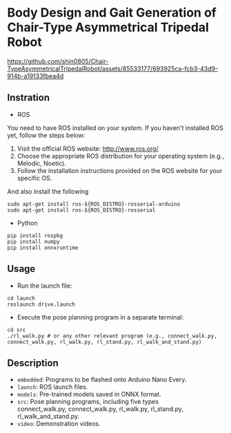 # Body Design and Gait Generation of <br>Chair-Type Asymmetrical Tripedal Robot
https://github.com/shin0805/Chair-TypeAsymmetricalTripedalRobot/assets/85533177/693925ca-fcb3-43d9-914b-a19133fbea4d

## Instration
- ROS

You need to have ROS installed on your system. If you haven't installed ROS yet, follow the steps below:
1. Visit the official ROS website: http://www.ros.org/
2. Choose the appropriate ROS distribution for your operating system (e.g., Melodic, Noetic).
3. Follow the installation instructions provided on the ROS website for your specific OS.

And also install the following
```shell
sudo apt-get install ros-${ROS_DISTRO}-rosserial-arduino
sudo apt-get install ros-${ROS_DISTRO}-rosserial
```

- Python
```shell
pip install rospkg
pip install numpy
pip install onnxruntime
```
## Usage
- Run the launch file:
```shell
cd launch
roslaunch drive.launch
```

- Execute the pose planning program in a separate terminal:
```shell
cd src
./rl_walk.py # or any other relevant program (e.g., connect_walk.py, connect_walk.py, rl_walk.py, rl_stand.py, rl_walk_and_stand.py)
```

## Description
- `embedded`: Programs to be flashed onto Arduino Nano Every.
- `launch`: ROS launch files.
- `models`: Pre-trained models saved in ONNX format.
- `src`: Pose planning programs, including five types  
connect_walk.py, connect_walk.py, rl_walk.py, rl_stand.py, rl_walk_and_stand.py.
- `video`: Demonstration videos.
